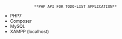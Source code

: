                   **PHP API FOR TODO-LIST APPLICATION**
 

  * PHP7
  * Composer
  * MySQL
  * XAMPP (localhost)